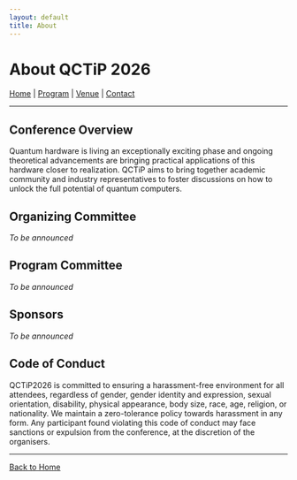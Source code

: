 ```yaml
---
layout: default
title: About
---
```


# About QCTiP 2026

[Home](/) | [Program](/program) | [Venue](/venue) | [Contact](/contact)

---

## Conference Overview

Quantum hardware is living an exceptionally exciting phase and ongoing theoretical advancements are bringing practical applications of this hardware closer to realization. QCTiP aims to bring together academic community and industry representatives to foster discussions on how to unlock the full potential of quantum computers.

## Organizing Committee

_To be announced_

## Program Committee

_To be announced_

## Sponsors

_To be announced_

## Code of Conduct

QCTiP2026 is committed to ensuring a harassment-free environment for all attendees, regardless of gender, gender identity and expression, sexual orientation, disability, physical appearance, body size, race, age, religion, or nationality. We maintain a zero-tolerance policy towards harassment in any form. Any participant found violating this code of conduct may face sanctions or expulsion from the conference, at the discretion of the organisers.

<!--
TODO: provide details for reporting CoC violations and getting local support. (see QCTiP 2025 website for example)
-->

---

[Back to Home](/)
